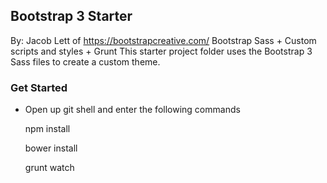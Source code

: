 ## Bootstrap 3 Starter

By: Jacob Lett of https://bootstrapcreative.com/
Bootstrap Sass + Custom scripts and styles + Grunt
This starter project folder uses the Bootstrap 3 Sass files to create a custom theme.

### Get Started

* Open up git shell and enter the following commands

  npm install

  bower install

  grunt watch
